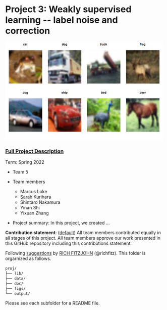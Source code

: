 # Project 3: Weakly supervised learning -- label noise and correction

<img src="figs/noisy_labels.png" width="500">

### [Full Project Description](doc/project3_desc.md)

Term: Spring 2022

+ Team 5
+ Team members
	+ Marcus Loke
	+ Sarah Kurihara
	+ Shintaro Nakamura
	+ Yinan Shi
	+ Yixuan Zhang

+ Project summary: In this project, we created ...
	
**Contribution statement**: ([default](doc/a_note_on_contributions.md)) All team members contributed equally in all stages of this project. All team members approve our work presented in this GitHub repository including this contributions statement. 

Following [suggestions](http://nicercode.github.io/blog/2013-04-05-projects/) by [RICH FITZJOHN](http://nicercode.github.io/about/#Team) (@richfitz). This folder is orgarnized as follows.

```
proj/
├── lib/
├── data/
├── doc/
├── figs/
└── output/
```

Please see each subfolder for a README file.
